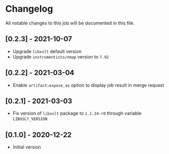 # Changelog
All notable changes to this job will be documented in this file.

## [0.2.3] - 2021-10-07
* Upgrade `libxslt` default version
* Upgrade `instrumentisto/nmap` version to `7.92`

## [0.2.2] - 2021-03-04
* Enable `artifact:expose_as` option to display job result in merge request

## [0.2.1] - 2021-03-03
* Fix version of `libxslt` package to `1.1.34-r0` through variable `LIBXSLT_VERSION`

## [0.1.0] - 2020-12-22
* Initial version